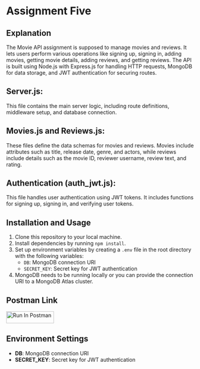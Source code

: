 # Assignment Five
## Explanation

The Movie API assignment is supposed to manage movies and reviews. It lets users perform various operations like signing up, signing in, adding movies, getting movie details, adding reviews, and getting reviews. The API is built using Node.js with Express.js for handling HTTP requests, MongoDB for data storage, and JWT authentication for securing routes.

## Server.js: 

This file contains the main server logic, including route definitions, middleware setup, and database connection.

## Movies.js and Reviews.js: 

These files define the data schemas for movies and reviews. Movies include attributes such as title, release date, genre, and actors, while reviews include details such as the movie ID, reviewer username, review text, and rating.

## Authentication (auth_jwt.js):

This file handles user authentication using JWT tokens. It includes functions for signing up, signing in, and verifying user tokens.

## Installation and Usage

1. Clone this repository to your local machine.
2. Install dependencies by running `npm install`.
3. Set up environment variables by creating a `.env` file in the root directory with the following variables:
   - `DB`: MongoDB connection URI
   - `SECRET_KEY`: Secret key for JWT authentication
4. MongoDB needs to be running locally or you can provide the connection URI to a MongoDB Atlas cluster.

## Postman Link
[<img src="https://run.pstmn.io/button.svg" alt="Run In Postman" style="width: 128px; height: 32px;">](https://app.getpostman.com/run-collection/32529359-3ebe3288-963c-4459-9c5e-3cab72b40bd6?action=collection%2Ffork&source=rip_markdown&collection-url=entityId%3D32529359-3ebe3288-963c-4459-9c5e-3cab72b40bd6%26entityType%3Dcollection%26workspaceId%3Dca5832e0-b516-4424-a865-0681292703ce)

## Environment Settings

- **DB**: MongoDB connection URI
- **SECRET_KEY**: Secret key for JWT authentication

